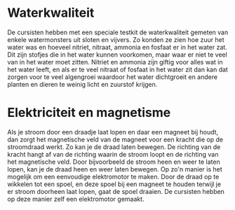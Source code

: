 # Waterkwaliteit
De cursisten hebben met een speciale testkit de waterkwaliteit gemeten van enkele watermonsters uit sloten en vijvers. Zo konden ze zien hoe zuur het water was en hoeveel nitriet, nitraat, ammonia en fosfaat er in het water zat. Dit zijn stofjes die in het water kunnen voorkomen, maar waar er niet te veel van in het water moet zitten. Nitriet en ammonia zijn giftig voor alles wat in het water leeft, en als er te veel nitraat of fosfaat in het water zit dan kan dat zorgen voor te veel algengroei waardoor het water dichtgroeit en andere planten en dieren te weinig licht en zuurstof krijgen.

# Elektriciteit en magnetisme
Als je stroom door een draadje laat lopen en daar een magneet bij houdt, dan zorgt het magnetische veld van de magneet voor een kracht die op de stroomdraad werkt. Zo kan je de draad laten bewegen. De richting van de kracht hangt af van de richting waarin de stroom loopt en de richting van het magnetische veld. Door bijvoorbeeld de stroom heen en weer te laten lopen, kan je de draad heen en weer laten bewegen. Op zo'n manier is het mogelijk om een eenvoudige elektromotor te maken. Door de draad op te wikkelen tot een spoel, en deze spoel bij een magneet te houden terwijl je er stroom doorheen laat lopen, gaat de spoel draaien. De cursisten hebben op deze manier zelf een elektromotor gemaakt.
